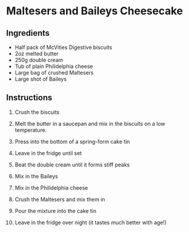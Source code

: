 # Maltesers and Baileys Cheesecake

## Ingredients

* Half pack of McVities Digestive biscuits
* 2oz melted butter
* 250g double cream
* Tub of plain Philidelphia cheese
* Large bag of crushed Maltesers
* Large shot of Baileys

## Instructions

1. Crush the biscuits
2. Melt the butter in a saucepan and mix in the biscuits on a low temperature.
3. Press into the bottom of a spring-form cake tin
4. Leave in the fridge until set

5. Beat the double cream until it forms stiff peaks
6. Mix in the Baileys
7. Mix in the Philidelphia cheese
8. Crush the Maltesers and mix them in

9. Pour the mixture into the cake tin
10. Leave in the fridge over night (it tastes much better with age!)
